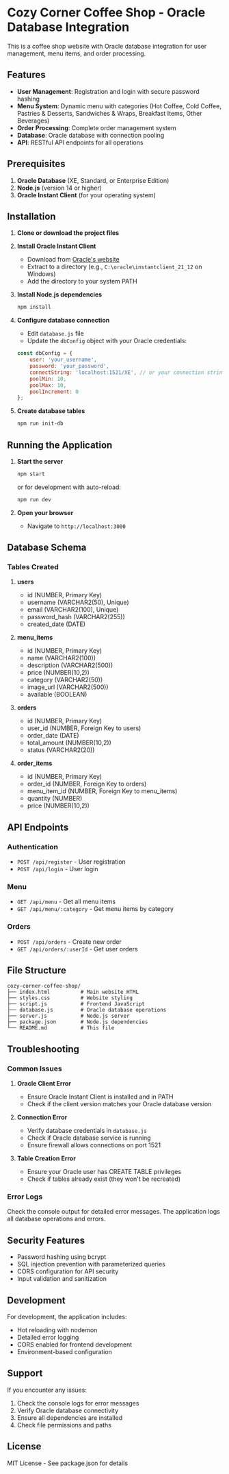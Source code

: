 # Cozy Corner Coffee Shop - Oracle Database Integration

This is a coffee shop website with Oracle database integration for user management, menu items, and order processing.

## Features

- **User Management**: Registration and login with secure password hashing
- **Menu System**: Dynamic menu with categories (Hot Coffee, Cold Coffee, Pastries & Desserts, Sandwiches & Wraps, Breakfast Items, Other Beverages)
- **Order Processing**: Complete order management system
- **Database**: Oracle database with connection pooling
- **API**: RESTful API endpoints for all operations

## Prerequisites

1. **Oracle Database** (XE, Standard, or Enterprise Edition)
2. **Node.js** (version 14 or higher)
3. **Oracle Instant Client** (for your operating system)

## Installation

1. **Clone or download the project files**

2. **Install Oracle Instant Client**
   - Download from [Oracle's website](https://www.oracle.com/database/technologies/instant-client/downloads.html)
   - Extract to a directory (e.g., `C:\oracle\instantclient_21_12` on Windows)
   - Add the directory to your system PATH

3. **Install Node.js dependencies**
   ```bash
   npm install
   ```

4. **Configure database connection**
   - Edit `database.js` file
   - Update the `dbConfig` object with your Oracle credentials:
   ```javascript
   const dbConfig = {
       user: 'your_username',
       password: 'your_password',
       connectString: 'localhost:1521/XE', // or your connection string
       poolMin: 10,
       poolMax: 10,
       poolIncrement: 0
   };
   ```

5. **Create database tables**
   ```bash
   npm run init-db
   ```

## Running the Application

1. **Start the server**
   ```bash
   npm start
   ```
   or for development with auto-reload:
   ```bash
   npm run dev
   ```

2. **Open your browser**
   - Navigate to `http://localhost:3000`

## Database Schema

### Tables Created

1. **users**
   - id (NUMBER, Primary Key)
   - username (VARCHAR2(50), Unique)
   - email (VARCHAR2(100), Unique)
   - password_hash (VARCHAR2(255))
   - created_date (DATE)

2. **menu_items**
   - id (NUMBER, Primary Key)
   - name (VARCHAR2(100))
   - description (VARCHAR2(500))
   - price (NUMBER(10,2))
   - category (VARCHAR2(50))
   - image_url (VARCHAR2(500))
   - available (BOOLEAN)

3. **orders**
   - id (NUMBER, Primary Key)
   - user_id (NUMBER, Foreign Key to users)
   - order_date (DATE)
   - total_amount (NUMBER(10,2))
   - status (VARCHAR2(20))

4. **order_items**
   - id (NUMBER, Primary Key)
   - order_id (NUMBER, Foreign Key to orders)
   - menu_item_id (NUMBER, Foreign Key to menu_items)
   - quantity (NUMBER)
   - price (NUMBER(10,2))

## API Endpoints

### Authentication
- `POST /api/register` - User registration
- `POST /api/login` - User login

### Menu
- `GET /api/menu` - Get all menu items
- `GET /api/menu/:category` - Get menu items by category

### Orders
- `POST /api/orders` - Create new order
- `GET /api/orders/:userId` - Get user orders

## File Structure

```
cozy-corner-coffee-shop/
├── index.html          # Main website HTML
├── styles.css          # Website styling
├── script.js           # Frontend JavaScript
├── database.js         # Oracle database operations
├── server.js           # Node.js server
├── package.json        # Node.js dependencies
└── README.md           # This file
```

## Troubleshooting

### Common Issues

1. **Oracle Client Error**
   - Ensure Oracle Instant Client is installed and in PATH
   - Check if the client version matches your Oracle database version

2. **Connection Error**
   - Verify database credentials in `database.js`
   - Check if Oracle database service is running
   - Ensure firewall allows connections on port 1521

3. **Table Creation Error**
   - Ensure your Oracle user has CREATE TABLE privileges
   - Check if tables already exist (they won't be recreated)

### Error Logs

Check the console output for detailed error messages. The application logs all database operations and errors.

## Security Features

- Password hashing using bcrypt
- SQL injection prevention with parameterized queries
- CORS configuration for API security
- Input validation and sanitization

## Development

For development, the application includes:
- Hot reloading with nodemon
- Detailed error logging
- CORS enabled for frontend development
- Environment-based configuration

## Support

If you encounter any issues:
1. Check the console logs for error messages
2. Verify Oracle database connectivity
3. Ensure all dependencies are installed
4. Check file permissions and paths

## License

MIT License - See package.json for details
